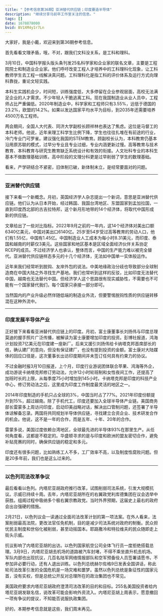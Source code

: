 ```yaml
---
title: "【参考信息第36期】亚洲替代供应链；印度要造半导体"
description: "继续分享马前卒工作室关注的信息。"
tags: []
date: 1678878000
bvid: BV1XM4y1r7Ln
---
```

大家好，我是小戴，欢迎来到第36期参考信息。

首先看看文理矛盾，哦，不对，跟我们文科没关系，是工科和理科。

3月10日，中国科学报头版头条刊发25名科学家和企业家的联名文章，主要是工程院院士和制造业企业家。他们呼吁改变工程人才培养中的工科理科化现象，让工科教师学生去工程一线解决真问题。工科理科化是指工科的评价体系及运行方式向理科靠拢，重论文轻实践。

本科生实践机会少，时间短，训练强度低，大多停留在企业参观层面，高校无法满足企业的人才需求。不少年轻人干脆逃离工科。现在我国制造业从业人员中，工程师占比严重偏低。2020年制造业中，科学家和工程师只有3.55%，远低于德国的23.2%，欧盟的14.2%。如果以发达国家平均水平为目标，到2035年还需要培养4500万名工程师。

两会期间，全国人大代表、同济大学副校长顾祥林也表达了焦虑。这位是马督工的本科老师。他说，近年来理工科学生比例下降，学生也往往扎堆在有前途的行业，冷门专业门可罗雀。建议强化我国的STEM教育。顾副校长认为，本科教育仍基本沿用原苏联的模式，过早分专业且专业过细，专业内涵更新过慢。高等教育与技术教育、本科教育与研究生教育缺乏系统设计和有效的衔接。人文社科专业的本科生基本不做数理基础训练，高中阶段的文理分科更是过早削弱了学生的数理基础。

看来，产学研结合不紧密，旧体制已破，新体制未立，是经常要面对的问题。

---

### 亚洲替代供应链

接下来看一个新概念。月初，英国经济学人杂志提出一个新词，意思是亚洲替代供应链。他们认为从日本开始，经过韩国、我国台湾地区、东盟国家到孟加拉国，一直到印度西北部的古吉拉特邦，这个新月形地带的14个经济体，将取代中国形成新的供应链。

文章给出了一些对比指标。2022年9月之前的一年内，这14个经济体对美出口额6340亿美元，中国对美出口6140亿。25岁至54岁受过高等教育的劳动人口，他们有1.55亿，中国有1.45亿。中国制造业人工成本为每小时8.31美元，而印度、泰国和越南的时薪仅3美元。这些国家和地区基本是区域全面经济伙伴关系协定RCEP的成员。不过经济学人也承认，整体而言，中国的生产能力难以被完全替代。亚洲替代供应链样态多元的十几个经济体，无法如中国单一实体般运作。

近年来我们经常听到脱钩、友岸外包的说法。中美地缘政治分歧也导致部分全球制造商在中国大陆之外寻找生产基地。我们也常听到这样的反驳，比如印度无法替代中国，越南也无法替代中国。但经济学人这个思路很有现实威胁性，不需要也不可能有一个国家替代我们，每个国家只承接一部分即可。

当然国内的产业升级必然伴随低端的制造业外流，但要警惕脱钩性质的供应链转移混在这种外流中。

---

### 印度发展半导体产业

正好接下来看看亚洲替代供应链上的印度。月初，富士康董事长刘扬伟与印度总理莫迪的握手照片广泛传播，被解读为富士康要增加印度的投资。彭博社报道，鸿海计划投资7亿美元在印度建一座新厂。后来又援引刘扬伟给卡纳塔克邦首席部长的信，确认建厂的意向，但没有保证建厂，也没有提到投资的金额。富士康对大陆媒体的回应口径是，这次董事长出访印度期间并未签订任何具有约束力的协议。

不过金融时报3月10日报道，上个月，印度行业游说团体联合苹果、鸿海等外企，成功游说卡纳塔克邦修订劳动法，允许12小时轮班制和女性夜间工作，还提高了加班时长的上限，从每季度75小时增加到145小时。卡纳塔克邦是印度的科技产业中心，修订劳动法之后，这里成为印度工作制度最灵活的地区之一。

2014年印度制造的手机只占全球的3%，中国当时占了77%。2021年印度份额提升到15%，超过越南。除了手机代工，印度还要加入全球半导体产业链。美国商务部长雷蒙多上周访问印度，启动印美战略对话，解决出口管制问题，还签署了半导体谅解备忘录。两国将共同规划半导体供应链，寻找建立合资企业、技术研发合作的机会。他说，这不是一年的合作，而是五年、十年、20年的合作。

雷蒙多说，美国过度依赖台湾地区，全球最先进的半导体93%在那里生产。从任何角度看，这都是不稳定的。华盛顿寻求的是与印度和欧洲的盟友密切合作，避免补贴竞赛的同时，确保供应链的稳定和多元。

印度还有很多问题，比如熟练工人不多，工厂效率不高，以及制度性腐败问题。但是20多年前，我们也是这么过来的。

---

### 以色列司法改革争议

最后看看以色列。内塔尼亚胡政府推行改革，试图削弱司法系统，引发大规模抗议。示威已持续十周。去年，内塔尼亚胡所在的右翼政党利库德集团在议会选举中获胜。组阁过程中吸纳多个极右翼宗教政党。当时外界预期，这届史上最右的政府会出台强硬的措施。

2月21日，以色列议会一读通过全面司法改革计划的第一项法案。在外人看来，法案削弱最高法院，更改法官任免机制，目的是减少司法系统对政府的制衡。民众担忧民主制度和世俗化被削弱，甚至动摇国本。耶路撒冷和特拉维夫的民众随即走上街头示威。

抗议影响了内塔尼亚胡的出访。以色列国家航空公司全体飞行员一度拒绝搭载总理。3月9日，内塔尼亚胡去机场的道路被汽车封堵，不得不乘坐直升机去机场。军队内部也出现抗议，几百名陆军网络情报部队和空军预备役人员签署请愿书，不参加非必要行动，还有人退出训练。以色列总统赫尔佐格9日发表全国讲话，称此轮司法改革引发的全国危机是一场灾难和噩梦。虽然以色列总统是象征性的国家元首，没有实权，但是总统公开反对总理所在的政治集团也不常见。

美国政府要求内塔尼亚胡政府澄清司法改革的目的和目标。255名美国投资者给内塔尼亚胡发联名信，说改革可能会影响外资流入。内塔尼亚胡上周表示，愿意撤回一项有争议的提议，不知能否说服执政集团。

好的，本期参考信息就是这些，我们周末再见。

